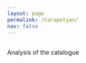 ```yaml
---
layout: page
permalink: /Carapetyan/
nav: false
---
```


<style>
	table {
		font: 400 12px/1 -apple-system,BlinkMacSystemFont,"Segoe UI",Roboto,Helvetica,Arial,sans-serif,"Apple Color Emoji","Segoe UI Emoji","Segoe UI Symbol";
	}
	div.container.mt-5 {margin-left: 100px; min-width: 1250px;}
	h1 { font-size: 40px; }
	th { text-align: left; }
	table.browse { min-width: 1250px;}
	table.browse { margin-left: auto; margin-right: auto; } /* center table */
	table.browse { border-collapse: collapse; } /* don't put gaps between cells */
	table.browse th { background:skyblue;}
	table.browse td, table.browse th { padding-left: 2px; padding-top: 2px; padding: 2px}
	table.browse tr:hover { background:#ff000011; }
	a { text-decoration: none; }
	#search-interface { margin-bottom: 30px; }
	.wrapper {margin-left: 10px;}
	table.browse td:nth-child(1)  {white-space: nowrap;}
	table.browse td:nth-child(3) {white-space: nowrap;}
	table.browse td:nth-child(6) {min-width: 250px}

</style>

<div id="search-interface"></div>

[Analysis of the catalogue](/Carapetyan_analysis/)

<div id="list"></div>

<script>
// vim: ts=3:nowrap

let METADATA = [];
let INDEX_Year		  = "Year";
let INDEX_Date        = "Date";
let INDEX_C_Address   = "Carapetyan Address";
let INDEX_C_Country   = "Carapetyan Country";
let INDEX_Sender      = "Sender";
let INDEX_Recipient   = "Recipient";
let INDEX_Info 		  = "Substance of Correspondence";
let INDEX_Archive 	  = "Archive";
let INDEX_Arch_Sig	  = "Archival Signature";

document.addEventListener("DOMContentLoaded", function () {
	METADATA = {% include metadata/correspondence.json %};
	buildSearchInterface(METADATA, "#search-interface");
	displayBrowseTable(METADATA, "#list"); 
});



//////////////////////////////
//
// buildSearchInterface --
//

function buildSearchInterface(data, selector) {
	if (!selector) {
		selector = "#search-interface";
	}
	let element = document.querySelector(selector);
	if (!element) {
		console.error(`Error: cannot find ${selector} element to create search interface`);
		return;
	}

	let output = "";
	output += buildSenderSelect(data);
	output += buildRecipientSelect(data); 
	output += buildYearSelect(data);
	element.innerHTML = output;
}


//////////////////////////////
//
// displayBrowseTable --
//

function displayBrowseTable(data, selector) {
	if (!selector) {
		selector = "#list";
	}
	let element = document.querySelector(selector);
	if (!element) {
		console.error(`Error: cannot find ${selector} element to display work table`);
		return;
	}
	let headings = [INDEX_Date, INDEX_C_Address, INDEX_C_Country, INDEX_Sender, INDEX_Recipient, INDEX_Info, INDEX_Archive, INDEX_Arch_Sig];
	let contents = "";
	contents += "<table class='browse'>\n";
	contents += "<thead>\n";
	contents += makeTableHeader(headings);
	contents += "</thead>\n";
	contents += "<tbody>\n";
	contents += makeTableBody(headings, data);
	contents += "</tbody>\n";
	contents += "</table>\n";
	element.innerHTML = contents;
}

//////////////////////////////
//
// makeTableHeader -- Generate HTML content for browse table header.
//

function makeTableHeader(headings) {
	let output = `<th>${headings.join("</th><th>")}</th>\n`;
	return output;
}


//////////////////////////////
//
// makeTableBody -- Generate HTML content for browse table's body.
//

function makeTableBody(headings, data) {
	let output = "";
	for (let i=0; i<data.length; i++) {
		let entry = data[i];
		output += "<tr>";
		for (let i=0; i<headings.length; i++) {
			let value = "";
			if (typeof entry[headings[i]] !== "undefined") {
				value = entry[headings[i]];
			}
			output += "<td>";
			output += value;
			output += "</td>";
		}
		output += "</tr>\n";
	}
	return output;
}




//////////////////////////////
//
// buildSenderSelect --
//

function buildSenderSelect(data) {
	let counter = {};
	let sum = data.length;
	for (let i=0; i<sum; i++) {
		let entry = data[i];
		let sender = entry[INDEX_Sender];
		if (!sender) {
			console.error("WARNING: ", entry, " DOES NOT HAVE A SENDER");
			continue;
		}
		counter[sender] = (counter[sender] === undefined) ? 1 : counter[sender] + 1;
	}

	let slist = Object.keys(counter).sort();
	let senderCount = slist.length;
	let output = "<select class='sender' onchange='doSearch()'>\n";
	output += `<option value="">Any sender [${senderCount}]</option>`;
	for (let i=0; i<slist.length; i++) {
		let name = slist[i];
		let count = counter[slist[i]];
		output += `<option value="${name}">${name} (${count})</option>`;
	}
	output += "</select>\n";
	return output;
}



//////////////////////////////
//
// buildRecipientSelect --
//

function buildRecipientSelect(data) {
	let counter = {};
	let sum = data.length;
	for (let i=0; i<sum; i++) {
		let entry = data[i];
		let recipient = entry[INDEX_Recipient];
		if (!recipient) {
			console.error("WARNING: ", entry, " DOES NOT HAVE A SENDER");
			continue;
		}
		counter[recipient] = (counter[recipient] === undefined) ? 1 : counter[recipient] + 1;
	}

	let rlist = Object.keys(counter).sort();
	let recipientCount = rlist.length;
	let output = "<select class='recipient' onchange='doSearch()'>\n";
	output += `<option value="">Any recipient [${recipientCount}]</option>`;
	for (let i=0; i<rlist.length; i++) {
		let name = rlist[i];
		let count = counter[rlist[i]];
		output += `<option value="${name}">${name} (${count})</option>`;
	}
	output += "</select>\n";
	return output;
}


//////////////////////////////
//
// buildYearSelect --
//

function buildYearSelect(data) {
	let counter = {};
	let sum = data.length;
	for (let i=0; i<sum; i++) {
		let entry = data[i];
		let year = entry[INDEX_Year];
		if (!year) {
			console.error("WARNING: ", entry, " DOES NOT HAVE A YEAR");
			continue;
		}
		counter[year] = (counter[year] === undefined) ? 1 : counter[year] + 1;
	}

	let ylist = Object.keys(counter).sort();
	let yearCount = ylist.length;
	let output = "<select class='year' onchange='doSearch()'>\n";
	output += `<option value="">Any year [${yearCount}]</option>`;
	for (let i=0; i<ylist.length; i++) {
		let year = ylist[i];
		let count = counter[ylist[i]];
		output += `<option value="${year}">${year} (${count})</option>`;
	}
	output += "</select>\n";
	return output;
}



//////////////////////////////
//
// doSearch --
//

function doSearch(data) {
	if (!data) {
		data = METADATA;
	}

	let searchInterface = document.querySelector("#search-interface");
	if (!searchInterface) {
		console.log("Problem finding search interface");
		return;
	}

	let senderField = searchInterface.querySelector("select.sender");
	if (!senderField) {
		console.log("Problem finding sender field in search interface");
		return;
	}
	let senderQuery = senderField.value;

	let recipientField = searchInterface.querySelector("select.recipient");
	if (!recipientField) {
		console.log("Problem finding recipient field in search interface");
		return;
	}
	let recipientQuery = recipientField.value; 

	let yearField = searchInterface.querySelector("select.year");
	if (!yearField) {
		console.log("Problem finding year field in search interface");
		return;
	}
	let yearQuery = yearField.value; 

	if (senderQuery) {
		let tempdata = [];
		for (let i=0; i<data.length; i++) {
			let entry = data[i];
			let sender = entry[INDEX_Sender];
			if (sender === senderQuery) {
				tempdata.push(entry);
			}
		}
		data = tempdata;
	}

	if (recipientQuery) {
		let tempdata = [];
		for (let i=0; i<data.length; i++) {
			let entry = data[i];
			let recipient = entry[INDEX_Recipient];
			if (recipient == recipientQuery) {
				tempdata.push(entry);
			}
		}
		data = tempdata;
	}

	if (yearQuery) {
		let tempdata = [];
		for (let i=0; i<data.length; i++) {
			let entry = data[i];
			let year = entry[INDEX_Year];
			if (year == yearQuery) {
				tempdata.push(entry);
			}
		}
		data = tempdata;
	}

	displayBrowseTable(data);
}

</script>